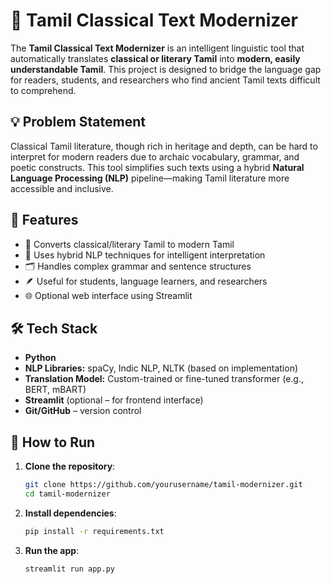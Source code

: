 # 📝 Tamil Classical Text Modernizer

The **Tamil Classical Text Modernizer** is an intelligent linguistic tool that automatically translates **classical or literary Tamil** into **modern, easily understandable Tamil**. This project is designed to bridge the language gap for readers, students, and researchers who find ancient Tamil texts difficult to comprehend.

## 💡 Problem Statement

Classical Tamil literature, though rich in heritage and depth, can be hard to interpret for modern readers due to archaic vocabulary, grammar, and poetic constructs. This tool simplifies such texts using a hybrid **Natural Language Processing (NLP)** pipeline—making Tamil literature more accessible and inclusive.

## 🚀 Features

- 🔁 Converts classical/literary Tamil to modern Tamil  
- 🧠 Uses hybrid NLP techniques for intelligent interpretation  
- 🗂️ Handles complex grammar and sentence structures  
- 🪶 Useful for students, language learners, and researchers  
- 🌐 Optional web interface using Streamlit  

## 🛠️ Tech Stack

- **Python**  
- **NLP Libraries:** spaCy, Indic NLP, NLTK (based on implementation)  
- **Translation Model:** Custom-trained or fine-tuned transformer (e.g., BERT, mBART)  
- **Streamlit** (optional – for frontend interface)  
- **Git/GitHub** – version control  

## 🧪 How to Run

1. **Clone the repository**:
   ```bash
   git clone https://github.com/yourusername/tamil-modernizer.git
   cd tamil-modernizer
2. **Install dependencies**:
   ```bash
   pip install -r requirements.txt

4. **Run the app**:
   ```bash
   streamlit run app.py
